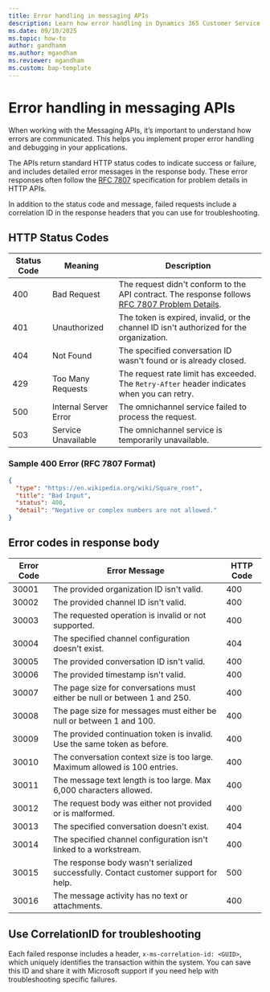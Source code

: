 ```yaml
---
title: Error handling in messaging APIs
description: Learn how error handling in Dynamics 365 Customer Service and Dynamics 365 Contact Center messaging APIs works.
ms.date: 09/10/2025
ms.topic: how-to
author: gandhamm
ms.author: mgandham
ms.reviewer: mgandham
ms.custom: bap-template
---
```


# Error handling in messaging APIs

When working with the Messaging APIs, it’s important to understand how errors are communicated. This helps you implement proper error handling and debugging in your applications.

The APIs return standard HTTP status codes to indicate success or failure, and includes detailed error messages in the response body. These error responses often follow the [RFC 7807](https://datatracker.ietf.org/doc/html/rfc7807) specification for problem details in HTTP APIs.

In addition to the status code and message, failed requests include a correlation ID in the response headers that you can use for troubleshooting.


## HTTP Status Codes

| Status Code | Meaning             | Description |
|-------------|---------------------|-------------|
| 400       | Bad Request          | The request didn't conform to the API contract. The response follows [RFC 7807 Problem Details](https://datatracker.ietf.org/doc/html/rfc7807). |
| 401       | Unauthorized         | The token is expired, invalid, or the channel ID isn't authorized for the organization. |
| 404       | Not Found            | The specified conversation ID wasn't found or is already closed. |
| 429       | Too Many Requests    | The request rate limit has exceeded. The `Retry-After` header indicates when you can retry. |
| 500       | Internal Server Error| The omnichannel service failed to process the request. |
| 503       | Service Unavailable  | The omnichannel service is temporarily unavailable. |



### Sample 400 Error (RFC 7807 Format)

```json
{
  "type": "https://en.wikipedia.org/wiki/Square_root",
  "title": "Bad Input",
  "status": 400,
  "detail": "Negative or complex numbers are not allowed."
}

```

## Error codes in response body

| Error Code | Error Message                                                               | HTTP Code |
| ---------- | --------------------------------------------------------------------------- | --------- |
| 30001    | The provided organization ID isn't valid.                                  | 400     |
| 30002    | The provided channel ID isn't valid.                                       | 400     |
| 30003    | The requested operation is invalid or not supported.                        | 400     |
| 30004    | The specified channel configuration doesn't exist.                         | 404     |
| 30005    | The provided conversation ID isn't valid.                                  | 400     |
| 30006    | The provided timestamp isn't valid.                                        | 400     |
| 30007    | The page size for conversations must either be null or between 1 and 250.   | 400     |
| 30008    | The page size for messages must either be null or between 1 and 100.        | 400     |
| 30009    | The provided continuation token is invalid. Use the same token as before.   | 400     |
| 30010    | The conversation context size is too large. Maximum allowed is 100 entries. | 400     |
| 30011    | The message text length is too large. Max 6,000 characters allowed.          | 400     |
| 30012    | The request body was either not provided or is malformed.                   | 400     |
| 30013    | The specified conversation doesn't exist.                                  | 404     |
| 30014    | The specified channel configuration isn't linked to a workstream.          | 400     |
| 30015    | The response body wasn't serialized successfully. Contact customer support for help.                               | 500     |
| 30016    | The message activity has no text or attachments.                                  | 400     |


## Use CorrelationID for troubleshooting

Each failed response includes a header, `x-ms-correlation-id: <GUID>`, which uniquely identifies the transaction within the system. You can save this ID and share it with Microsoft support if you need help with troubleshooting specific failures.

